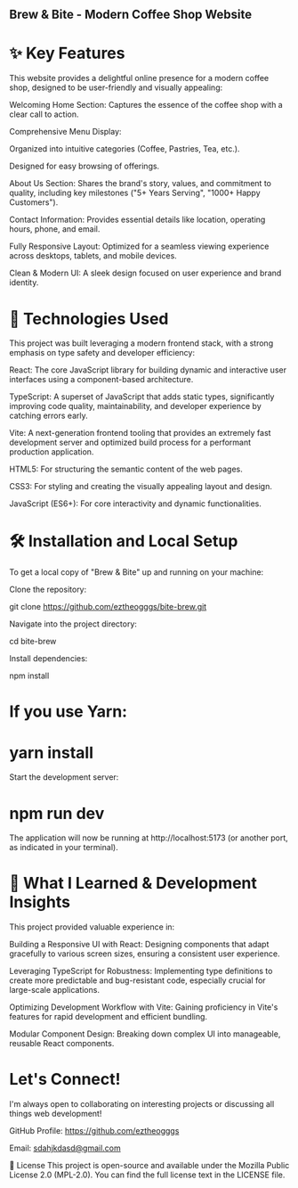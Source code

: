 ## Brew & Bite - Modern Coffee Shop Website

# ✨ Key Features
This website provides a delightful online presence for a modern coffee shop, designed to be user-friendly and visually appealing:

Welcoming Home Section: Captures the essence of the coffee shop with a clear call to action.

Comprehensive Menu Display:

Organized into intuitive categories (Coffee, Pastries, Tea, etc.).

Designed for easy browsing of offerings.

About Us Section: Shares the brand's story, values, and commitment to quality, including key milestones ("5+ Years Serving", "1000+ Happy Customers").

Contact Information: Provides essential details like location, operating hours, phone, and email.

Fully Responsive Layout: Optimized for a seamless viewing experience across desktops, tablets, and mobile devices.

Clean & Modern UI: A sleek design focused on user experience and brand identity.

# 🚀 Technologies Used
This project was built leveraging a modern frontend stack, with a strong emphasis on type safety and developer efficiency:

React: The core JavaScript library for building dynamic and interactive user interfaces using a component-based architecture.

TypeScript: A superset of JavaScript that adds static types, significantly improving code quality, maintainability, and developer experience by catching errors early.

Vite: A next-generation frontend tooling that provides an extremely fast development server and optimized build process for a performant production application.

HTML5: For structuring the semantic content of the web pages.

CSS3: For styling and creating the visually appealing layout and design.

JavaScript (ES6+): For core interactivity and dynamic functionalities.

# 🛠️ Installation and Local Setup
To get a local copy of "Brew & Bite" up and running on your machine:

Clone the repository:

git clone https://github.com/eztheogggs/bite-brew.git

Navigate into the project directory:

cd bite-brew

Install dependencies:

npm install
# If you use Yarn:
# yarn install

Start the development server:

# npm run dev

The application will now be running at http://localhost:5173 (or another port, as indicated in your terminal).

# 🧠 What I Learned & Development Insights
This project provided valuable experience in:

Building a Responsive UI with React: Designing components that adapt gracefully to various screen sizes, ensuring a consistent user experience.

Leveraging TypeScript for Robustness: Implementing type definitions to create more predictable and bug-resistant code, especially crucial for large-scale applications.

Optimizing Development Workflow with Vite: Gaining proficiency in Vite's features for rapid development and efficient bundling.

Modular Component Design: Breaking down complex UI into manageable, reusable React components.

# Let's Connect!
I'm always open to collaborating on interesting projects or discussing all things web development!

GitHub Profile: https://github.com/eztheogggs

Email: sdahjkdasd@gmail.com

📜 License
This project is open-source and available under the Mozilla Public License 2.0 (MPL-2.0).
You can find the full license text in the LICENSE file.